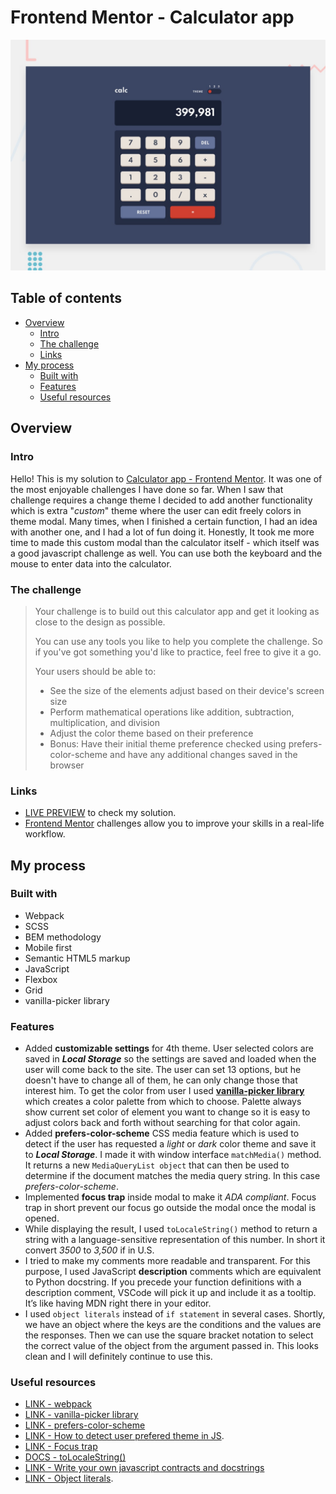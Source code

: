 # Frontend Mentor - Calculator app

![Design preview for the Calculator app coding challenge](./design/desktop-preview.jpg)

## Table of contents

- [Overview](#overview)
  - [Intro](#intro)
  - [The challenge](#the-challenge)
  - [Links](#links)
- [My process](#my-process)
  - [Built with](#built-with)
  - [Features](#features)
  - [Useful resources](#useful-resources)

## Overview

### Intro
Hello! This is my solution to [Calculator app - Frontend Mentor](https://www.frontendmentor.io/challenges/calculator-app-9lteq5N29). It was one of the most enjoyable challenges I have done so far. When I saw that challenge requires a change theme I decided to add another functionality which is extra "*custom*" theme where the user can edit freely colors in theme modal. Many times, when I finished a certain function, I had an idea with another one, and I had a lot of fun doing it. Honestly, It took me more time to made this custom modal than the calculator itself - which itself was a good javascript challenge as well. You can use both the keyboard and the mouse to enter data into the calculator.

### The challenge

>Your challenge is to build out this calculator app and get it looking as close to the design as possible.
>
>You can use any tools you like to help you complete the challenge. So if you've got something you'd like to practice, feel free to give it a go.
>
>Your users should be able to:
>
>- See the size of the elements adjust based on their device's screen size
>- Perform mathematical operations like addition, subtraction, multiplication, and division
>- Adjust the color theme based on their preference
>- Bonus: Have their initial theme preference checked using prefers-color-scheme and have any additional changes saved in the browser

### Links

- [LIVE PREVIEW](https://calculator-tediko.netlify.app/) to check my solution.
- [Frontend Mentor](https://www.frontendmentor.io) challenges allow you to improve your skills in a real-life workflow.

## My process

### Built with

 - Webpack
 - SCSS
 - BEM methodology
 - Mobile first
 - Semantic HTML5 markup
 - JavaScript
 - Flexbox
 - Grid
 - vanilla-picker library

### Features

- Added **customizable settings** for 4th theme. User selected colors are saved in ***Local Storage*** so the settings are saved and loaded when the user will come back to the site. The user can set 13 options, but he doesn't have to change all of them, he can only change those that interest him. To get the color from user I used [**vanilla-picker library**](https://vanilla-picker.js.org/?fbclid=IwAR03FvlXZmEnrPI6_NJAHwD056kdFzlze2lE5TGUCkB0P-_sOHerHNpnFtY) which creates a color palette from which to choose. Palette always show current set color of element you want to change so it is easy to adjust colors back and forth without searching for that color again. 
- Added **prefers-color-scheme** CSS media feature which is used to detect if the user has requested a *light* or *dark* color theme and save it to ***Local Storage***. I made it with window interface `matchMedia()` method. It returns a new `MediaQueryList object` that can then be used to determine if the document matches the media query string. In this case *prefers-color-scheme*.
- Implemented **focus trap** inside modal to make it *ADA compliant*. Focus trap in short prevent our focus go outside the modal once the modal is opened.
- While displaying the result, I used `toLocaleString()` method to return a string with a language-sensitive representation of this number. In short it convert *3500* to *3,500* if in U.S.
- I tried to make my comments more readable and transparent. For this purpose, I used JavaScript **description** comments which are equivalent to Python docstring. If you precede your function definitions with a description comment, VSCode will pick it up and include it as a tooltip. It’s like having MDN right there in your editor.
- I used `object literals` instead of `if statement` in several cases. Shortly, we have an object where the keys are the conditions and the values are the responses. Then we can use the square bracket notation to select the correct value of the object from the argument passed in. This looks clean and I will definitely continue to use this.

### Useful resources
 - [LINK - webpack](https://laravel-mix.com/docs/6.0/what-is-mix)
 - [LINK - vanilla-picker library](https://vanilla-picker.js.org/?fbclid=IwAR03FvlXZmEnrPI6_NJAHwD056kdFzlze2lE5TGUCkB0P-_sOHerHNpnFtY)
 - [LINK - prefers-color-scheme](https://developer.mozilla.org/en-US/docs/Web/CSS/@media/prefers-color-scheme)
 - [LINK - How to detect user prefered theme in JS](https://ourcodeworld.com/articles/read/1114/how-to-detect-if-the-user-prefers-a-light-or-dark-color-schema-in-the-browser-with-javascript-and-css).
 - [LINK - Focus trap](https://uxdesign.cc/how-to-trap-focus-inside-modal-to-make-it-ada-compliant-6a50f9a70700)
 - [DOCS - toLocaleString()](https://developer.mozilla.org/en-US/docs/Web/JavaScript/Reference/Global_Objects/Number/toLocaleString)
 - [LINK - Write your own javascript contracts and docstrings](https://dev.to/stephencweiss/write-your-own-javascript-contracts-and-docstrings-42ho)
 - [LINK - Object literals](https://betterprogramming.pub/dont-use-if-else-and-switch-in-javascript-use-object-literals-c54578566ba0).